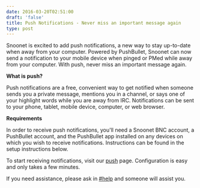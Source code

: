 ```yaml
--- 
date: 2016-03-20T02:51:00
draft: 'false'
title: Push Notifications - Never miss an important message again
type: post
---
```


Snoonet is excited to add push notifications, a new way to stay up-to-date when away from your computer. Powered by PushBullet, Snoonet can now send a notification to your mobile device when pinged or PMed while away from your computer. With push, never miss an important message again.

**What is push?** 

Push notifications are a free, convenient way to get notified when someone sends you a private message, mentions you in a channel, or says one of your highlight words while you are away from IRC. Notifications can be sent to your phone, tablet, mobile device, computer, or web browser.

**Requirements**

In order to receive push notifications, you'll need a Snoonet BNC account, a PushBullet account, and the PushBullet app installed on any devices on which you wish to receive notifications. Instructions can be found in the setup instructions below.

To start receiving notifications, visit our [push](https://snoonet.org/push) page. Configuration is easy and only takes a few minutes.

If you need assistance, please ask in [#help](https://webchat.snoonet.org/help) and someone will assist you.